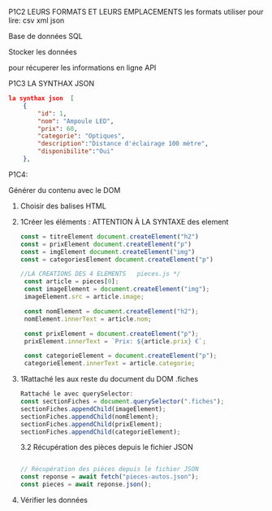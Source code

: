 P1C2
LEURS  FORMATS ET LEURS EMPLACEMENTS
les formats utiliser pour  lire:  csv xml json

Base de données SQL

Stocker les données

pour récuperer les informations en ligne API

P1C3 LA SYNTHAX JSON

```json
la synthax json  [
    {
        "id": 1,
        "nom": "Ampoule LED",
        "prix": 60,
        "categorie": "Optiques",
        "description":"Distance d'éclairage 100 mètre",
        "disponibilite":"Oui"
    },
```

P1C4:

Générer du contenu  avec le DOM

1. Choisir des balises HTML
2. 1Créer les éléments  : ATTENTION À LA SYNTAXE des element 

   ```js
   const = titreElement document.createElement("h2")
   const = prixElement document.createElement("p")
   const = imgElement document.createElement("img")
   const = categoriesElement document.createElement("p")

   ```
   ```js
   //LA CREATIONS DES 4 ELEMENTS   pieces.js */
    const article = pieces[0];
    const imageElement = document.createElement("img");
    imageElement.src = article.image;

    const nomElement = document.createElement("h2");
    nomElement.innerText = article.nom;

    const prixElement = document.createElement("p");
    prixElement.innerText = `Prix: ${article.prix} €`;

    const categorieElement = document.createElement("p");
    categorieElement.innerText = article.categorie;
   ```
3. 1Rattaché  les aux reste du document du DOM .fiches

   ```js
   Rattaché le avec querySelector:
   const sectionFiches = document.querySelector(".fiches");
   sectionFiches.appendChild(imageElement);
   sectionFiches.appendChild(nomElement);
   sectionFiches.appendChild(prixElement);
   sectionFiches.appendChild(categorieElement);
   ```
   3.2 Récupération des pièces depuis le fichier JSON

   ```js

   // Récupération des pièces depuis le fichier JSON
   const reponse = await fetch("pieces-autos.json");
   const pieces = await reponse.json();
   ```
4. Vérifier les  données
